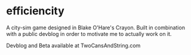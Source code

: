 # efficiencity
A city-sim game designed in Blake O'Hare's Crayon. Built in combination with a public devblog in order to motivate me to actually work on it.

Devblog and Beta available at TwoCansAndString.com

